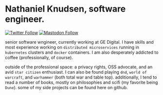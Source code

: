 # Nathaniel Knudsen, software engineer.
[![Twitter Follow](https://img.shields.io/badge/twitter-@stoicswe-blue?logo=x)](https://twitter.com/stoicswe) [![Mastodon Follow](https://img.shields.io/badge/mastodon-@stoicswe-purple?logo=mastodon)](https://mastodon.social/@stoicswe)

senior software wngineer, currently working at GE Digital. I have skills and most experience working on `distributed microservices` running in `kubernetes` clusters and `docker` containers. I am also desperately addicted to coffee (professionally, of course).

outside of the professional space: a privacy rights, OSS advocate, and an avid `star citizen` enthusiast. I can also be found playing `dnd`, `world of warcraft`, and `warhammer` (both total war and table top). additionally, I tend to read a number of books, mostly on philosophies and scifi (my favorite being `Dune`). some of my side projects can be found here on github.
